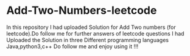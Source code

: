 # Add-Two-Numbers-leetcode
In this repository I had uploaded Solution for Add Two numbers (for leetcode).Do follow me for further answers of leetcode questions
I had Uploaded the Solution in three Different programming languages Java,python3,c++
Do follow me and enjoy using it !!!

